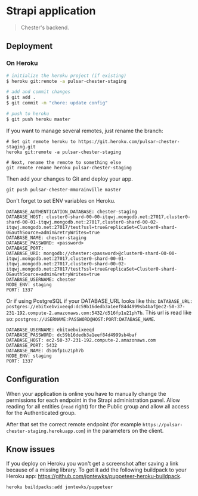 # Strapi application

> Chester's backend.

## Deployment

### On Heroku

```bash
# initialize the heroku project (if existing)
$ heroku git:remote -a pulsar-chester-staging

# add and commit changes
$ git add .
$ git commit -m "chore: update config"

# push to heroku
$ git push heroku master
```

If you want to manage several remotes, just rename the branch:
```
# Set git remote heroku to https://git.heroku.com/pulsar-chester-staging.git
heroku git:remote -a pulsar-chester-staging

# Next, rename the remote to something else
git remote rename heroku pulsar-chester-staging
```

Then add your changes to Git and deploy your app.

```
git push pulsar-chester-mmorainville master
```

Don't forget to set ENV variables on Heroku.

```
DATABASE_AUTHENTICATION_DATABASE: chester-staging
DATABASE_HOST: cluster0-shard-00-00-itqwj.mongodb.net:27017,cluster0-shard-00-01-itqwj.mongodb.net:27017,cluster0-shard-00-02-itqwj.mongodb.net:27017/test?ssl=true&replicaSet=Cluster0-shard-0&authSource=admin&retryWrites=true
DATABASE_NAME: chester-staging
DATABASE_PASSWORD: <password>
DATABASE_PORT:
DATABASE_URI: mongodb://chester:<password>@cluster0-shard-00-00-itqwj.mongodb.net:27017,cluster0-shard-00-01-itqwj.mongodb.net:27017,cluster0-shard-00-02-itqwj.mongodb.net:27017/test?ssl=true&replicaSet=Cluster0-shard-0&authSource=admin&retryWrites=true
DATABASE_USERNAME: chester
NODE_ENV: staging
PORT: 1337
```

Or if using PostgreSQL if your DATABASE_URL looks like this: `DATABASE_URL: postgres://ebitxebvixeeqd:dc59b16dedb3a1eef84d4999sb4baf@ec2-50-37-231-192.compute-2.amazonaws.com:5432/d516fp1u21ph7b`.
This url is read like so: `postgres://USERNAME:PASSWORD@HOST:PORT:DATABASE_NAME`.

```postgres://wvawylkzdjctev:72f09a79588875d55cc38a72495a1fe1c8af018a2c23b53e4e5797d77d9ef4e8@ec2-54-246-84-100.eu-west-1.compute.amazonaws.com:5432/dferrvr9rmepk5
DATABASE_USERNAME: ebitxebvixeeqd
DATABASE_PASSWORD: dc59b16dedb3a1eef84d4999sb4baf
DATABASE_HOST: ec2-50-37-231-192.compute-2.amazonaws.com
DATABASE_PORT: 5432
DATABASE_NAME: d516fp1u21ph7b
NODE_ENV: staging
PORT: 1337
```

## Configuration

When your application is online you have to manually change the permissions for each endpoint in the Strapi administration panel.
Allow reading for all entities (`read` right) for the Public group and allow all access for the Authenticated group.

After that set the correct remote endpoint (for example `https://pulsar-chester-staging.herokuapp.com`) in the parameters on the client.

## Know issues

If you deploy on Heroku you won't get a screenshot after saving a link because of a missing library.
To get it add the following buildpack to your Heroku app: https://github.com/jontewks/puppeteer-heroku-buildpack.

```
heroku buildpacks:add jontewks/puppeteer
```
